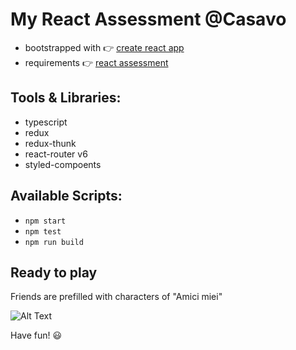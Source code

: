# My React Assessment @Casavo

- bootstrapped with 👉  [create react app](https://create-react-app.dev/)
- requirements 👉  [react assessment](https://github.com/kandros/react-assessment)

## Tools & Libraries:

- typescript
- redux
- redux-thunk
- react-router v6
- styled-compoents
## Available Scripts:

- `npm start`
- `npm test`
- `npm run build`
## Ready to play
Friends are prefilled with characters of "Amici miei"

![Alt Text](http://giffetteria.it/archivio/amicimiei01.gif)

Have fun! 😃

